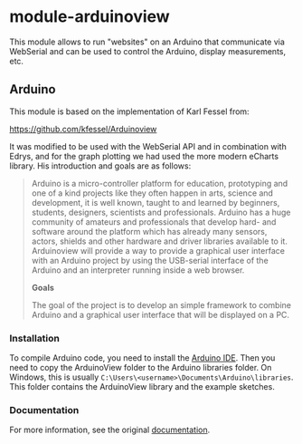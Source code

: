 # module-arduinoview

This module allows to run "websites" on an Arduino that communicate via WebSerial and can be used to control the Arduino, display measurements, etc.




## Arduino

This module is based on the implementation of Karl Fessel from:

https://github.com/kfessel/Arduinoview

It was modified to be used with the WebSerial API and in combination with Edrys, and for the graph plotting we had used the more modern eCharts library. His introduction and goals are as follows:

> Arduino is a micro-controller platform for education, prototyping and one of a kind projects like they often happen in arts, science and development, it is well known, taught to and learned by beginners, students, designers, scientists and professionals. Arduino has a huge community of amateurs and professionals that develop hard- and software around the platform which has already many sensors, actors, shields and other hardware and driver libraries available to it. Arduinoview will provide a way to provide a graphical user interface with an Arduino project by using the USB-serial interface of the Arduino and an interpreter running inside a web browser.
>
> __Goals__
>
> The goal of the project is to develop an simple framework to combine Arduino and a graphical user interface that will be displayed on a PC.

### Installation

To compile Arduino code, you need to install the [Arduino IDE](https://www.arduino.cc/en/software).
Then you need to copy the ArduinoView folder to the Arduino libraries folder. On Windows, this is usually `C:\Users\<username>\Documents\Arduino\libraries`.
This folder contains the ArduinoView library and the example sketches.

### Documentation

For more information, see the original [documentation](documentation/Dodumentation.md).